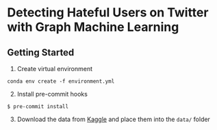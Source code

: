 # Detecting Hateful Users on Twitter with Graph Machine Learning

Getting Started
------------

1. Create virtual environment
```
conda env create -f environment.yml
```

2. Install pre-commit hooks
```
$ pre-commit install
```

3. Download the data from [Kaggle](https://www.kaggle.com/datasets/manoelribeiro/hateful-users-on-twitter) and place them into the ```data/``` folder
